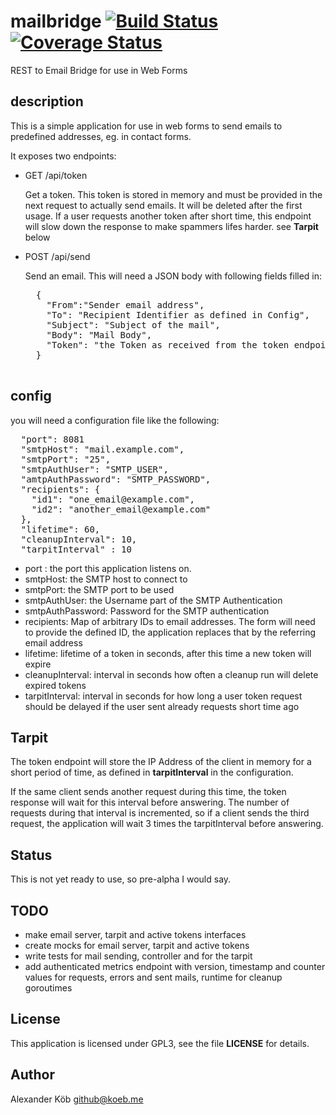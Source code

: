 # mailbridge [![Build Status](https://travis-ci.org/akoeb/mailbridge.svg?branch=master)](https://travis-ci.org/julienschmidt/httprouter) [![Coverage Status](https://coveralls.io/repos/github/akoeb/mailbridge/badge.svg?branch=master)](https://coveralls.io/github/akoeb/mailbridge?branch=master)

REST to Email Bridge for use in Web Forms

## description ##

This is a simple application for use in web forms to send emails to predefined addresses, eg. in contact forms.

It exposes two endpoints:

* GET /api/token

    Get a token. This token is stored in memory and must be provided in the next request to actually send emails. It will be deleted after the first usage.
    If a user requests another token after short time, this endpoint will slow down the response to make spammers lifes harder. see **Tarpit** below
    
* POST /api/send

    Send an email.
    This will need a JSON body with following fields filled in:
    
    <pre>
    {
      "From":"Sender email address", 
      "To": "Recipient Identifier as defined in Config", 
      "Subject": "Subject of the mail", 
      "Body": "Mail Body", 
      "Token": "the Token as received from the token endpoint"
    }
    </pre>

## config ##

you will need a configuration file like the following:

<pre>
  "port": 8081
  "smtpHost": "mail.example.com",
  "smtpPort": "25",
  "smtpAuthUser": "SMTP_USER",
  "amtpAuthPassword": "SMTP_PASSWORD",
  "recipients": {
    "id1": "one_email@example.com",
    "id2": "another_email@example.com"
  },
  "lifetime": 60,
  "cleanupInterval": 10,
  "tarpitInterval" : 10</pre>

* port : the port this application listens on.
* smtpHost: the SMTP host to connect to
* smtpPort: the SMTP port to be used
* smtpAuthUser: the Username part of the SMTP Authentication
* smtpAuthPassword: Password for the SMTP authentication
* recipients: Map of arbitrary IDs to email addresses. The form will need to provide the defined ID, the application replaces that by the referring email address
* lifetime: lifetime of a token in seconds, after this time a new token will expire
* cleanupInterval: interval in seconds how often a cleanup run will delete expired tokens
* tarpitInterval: interval in seconds for how long a user token request should be delayed if the user sent already requests short time ago 

## Tarpit ##

The token endpoint will store the IP Address of the client in memory for a short period of time, as defined in **tarpitInterval** in the configuration.

If the same client sends another request during this time, the token response will wait for this interval before answering.
The number of requests during that interval is incremented, so if a client sends the third request, the application will wait 3 times the tarpitInterval before answering.

## Status ##

This is not yet ready to use, so pre-alpha I would say.

## TODO ##

* make email server, tarpit and active tokens interfaces
* create mocks for email server, tarpit and active tokens
* write tests for mail sending, controller and for the tarpit
* add authenticated metrics endpoint with version, timestamp and counter values for requests, errors and sent mails, runtime for cleanup goroutimes

## License ##

This application is licensed under GPL3, see the file **LICENSE** for details.

## Author ##

Alexander Köb <github@koeb.me>
